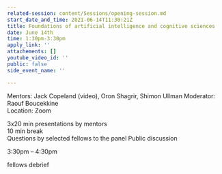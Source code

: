 ```yaml
---
related-session: content/Sessions/opening-session.md
start_date_and_time: 2021-06-14T11:30:21Z
title: Foundations of artificial intelligence and cognitive sciences
date: June 14th
time: 1:30pm-3:30pm
apply_link: ''
attachements: []
youtube_video_id: ''
public: false
side_event_name: ''

---
```

Mentors: Jack Copeland (video), Oron Shagrir, Shimon Ullman Moderator: Raouf Boucekkine  
Location: Zoom

3x20 min presentations by mentors  
10 min break  
Questions by selected fellows to the panel Public discussion

3:30pm – 4:30pm

fellows debrief
